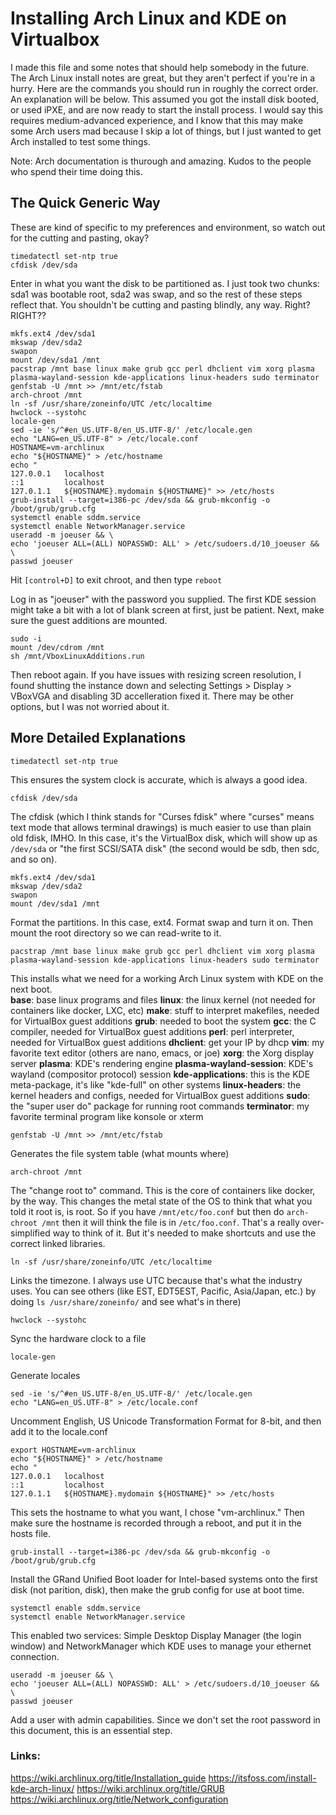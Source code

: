 # Installing Arch Linux and KDE on Virtualbox 
I made this file and some notes that should help somebody in the future.  The Arch Linux install notes are great, but they aren't perfect if you're in a hurry. Here are the commands you should run in roughly the correct order.  An explanation will be below.  This assumed you got the install disk booted, or used iPXE, and are now ready to start the install process.  I would say this requires medium-advanced experience, and I know that this may make some Arch users mad because I skip a lot of things, but I just wanted to get Arch installed to test some things.

Note: Arch documentation is thurough and amazing.  Kudos to the people who spend their time doing this. 

## The Quick Generic Way
These are kind of specific to my preferences and environment, so watch out for the cutting and pasting, okay?

    timedatectl set-ntp true
    cfdisk /dev/sda

Enter in what you want the disk to be partitioned as.  I just took two chunks: sda1 was bootable root, sda2 was swap, and so the rest of these steps reflect that.  You shouldn't be cutting and pasting blindly, any way.  Right?  RIGHT??

    mkfs.ext4 /dev/sda1
    mkswap /dev/sda2
    swapon
    mount /dev/sda1 /mnt
    pacstrap /mnt base linux make grub gcc perl dhclient vim xorg plasma plasma-wayland-session kde-applications linux-headers sudo terminator 
    genfstab -U /mnt >> /mnt/etc/fstab
    arch-chroot /mnt
    ln -sf /usr/share/zoneinfo/UTC /etc/localtime
    hwclock --systohc
    locale-gen
    sed -ie 's/^#en_US.UTF-8/en_US.UTF-8/' /etc/locale.gen
    echo "LANG=en_US.UTF-8" > /etc/locale.conf
    HOSTNAME=vm-archlinux
    echo "${HOSTNAME}" > /etc/hostname
    echo "
    127.0.0.1	localhost
    ::1 		localhost
    127.0.1.1	${HOSTNAME}.mydomain ${HOSTNAME}" >> /etc/hosts
    grub-install --target=i386-pc /dev/sda && grub-mkconfig -o /boot/grub/grub.cfg
    systemctl enable sddm.service
    systemctl enable NetworkManager.service
    useradd -m joeuser && \
    echo 'joeuser ALL=(ALL) NOPASSWD: ALL' > /etc/sudoers.d/10_joeuser && \
    passwd joeuser
    
Hit `[control+D]` to exit chroot, and then type `reboot`

Log in as "joeuser" with the password you supplied.  The first KDE session might take a bit with a lot of blank screen at first, just be patient.  Next, make sure the guest additions are mounted.  

    sudo -i
    mount /dev/cdrom /mnt
    sh /mnt/VboxLinuxAdditions.run
    
Then reboot again. If you have issues with resizing screen resolution, I found shutting the instance down and selecting Settings > Display > VBoxVGA and disabling 3D accelleration fixed it. There may be other options, but I was not worried about it.

## More Detailed Explanations

    timedatectl set-ntp true
This ensures the system clock is accurate, which is always a good idea.

    cfdisk /dev/sda
The cfdisk (which I think stands for "Curses fdisk" where "curses" means text mode that allows terminal drawings) is much easier to use than plain old fdisk, IMHO. In this case, it's the VirtualBox disk, which will show up as `/dev/sda` or "the first SCSI/SATA disk" (the second would be sdb, then sdc, and so on).

    mkfs.ext4 /dev/sda1
    mkswap /dev/sda2
    swapon
    mount /dev/sda1 /mnt
Format the partitions.  In this case, ext4. Format swap and turn it on.  Then mount the root directory so we can read-write to it.

    pacstrap /mnt base linux make grub gcc perl dhclient vim xorg plasma plasma-wayland-session kde-applications linux-headers sudo terminator
This installs what we need for a working Arch Linux system with KDE on the next boot.  
**base**: base linux programs and files
**linux**: the linux kernel (not needed for containers like docker, LXC, etc)
**make**: stuff to interpret makefiles, needed for VirtualBox guest additions
**grub**: needed to boot the system
**gcc**: the C compiler, needed for VirtualBox guest additions
**perl**: perl interpreter, needed for VirtualBox guest additions
**dhclient**: get your IP by dhcp
**vim**: my favorite text editor (others are nano, emacs, or joe)
**xorg**: the Xorg display server
**plasma**: KDE's rendering engine
**plasma-wayland-session**: KDE's wayland (compositor protocol) session
**kde-applications**: this is the KDE meta-package, it's like "kde-full" on other systems
**linux-headers**: the kernel headers and configs, needed for VirtualBox guest additions
**sudo**: the "super user do" package for running root commands
**terminator**: my favorite terminal program like konsole or xterm

    genfstab -U /mnt >> /mnt/etc/fstab
Generates the file system table (what mounts where)
    
    arch-chroot /mnt
The "change root to" command.  This is the core of containers like docker, by the way. This changes the metal state of the OS to think that what you told it root is, is root.  So if you have `/mnt/etc/foo.conf` but then do `arch-chroot /mnt` then it will think the file is in `/etc/foo.conf`. That's a really over-simplified way to think of it.  But it's needed to make shortcuts and use the correct linked libraries.

    ln -sf /usr/share/zoneinfo/UTC /etc/localtime
Links the timezone.  I always use UTC because that's what the industry uses.  You can see others (like EST, EDT5EST, Pacific, Asia/Japan, etc.) by doing `ls /usr/share/zoneinfo/` and see what's in there)

    hwclock --systohc
Sync the hardware clock to a file 

    locale-gen
Generate locales

    sed -ie 's/^#en_US.UTF-8/en_US.UTF-8/' /etc/locale.gen
    echo "LANG=en_US.UTF-8" > /etc/locale.conf
Uncomment English, US Unicode Transformation Format for 8-bit, and then add it to the locale.conf

    export HOSTNAME=vm-archlinux
    echo "${HOSTNAME}" > /etc/hostname
    echo "
    127.0.0.1	localhost
    ::1 		localhost
    127.0.1.1	${HOSTNAME}.mydomain ${HOSTNAME}" >> /etc/hosts
This sets the hostname to what you want, I chose "vm-archlinux."  Then make sure the hostname is recorded through a reboot, and put it in the hosts file.

    grub-install --target=i386-pc /dev/sda && grub-mkconfig -o /boot/grub/grub.cfg
Install the GRand Unified Boot loader for Intel-based systems onto the first disk (not parition, disk), then make the grub config for use at boot time.

    systemctl enable sddm.service
    systemctl enable NetworkManager.service
This enabled two services: Simple Desktop Display Manager (the login window) and NetworkManager which KDE uses to manage your ethernet connection.

    useradd -m joeuser && \
    echo 'joeuser ALL=(ALL) NOPASSWD: ALL' > /etc/sudoers.d/10_joeuser && \
    passwd joeuser
Add a user with admin capabilities.  Since we don't set the root password in this document, this is an essential step.

### Links:
https://wiki.archlinux.org/title/Installation_guide
https://itsfoss.com/install-kde-arch-linux/
https://wiki.archlinux.org/title/GRUB
https://wiki.archlinux.org/title/Network_configuration
